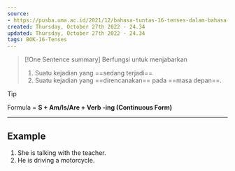 ```yaml
---
source:
- https://pusba.uma.ac.id/2021/12/bahasa-tuntas-16-tenses-dalam-bahasa-inggris-dan-contohnya/
created: Thursday, October 27th 2022 - 24.34
updated: Thursday, October 27th 2022 - 24.34
tags: BOK-16-Tenses
---
```


>[!One Sentence summary]
> Berfungsi untuk menjabarkan
> 1. Suatu kejadian yang ==sedang terjadi==
> 2. Suatu kejadian yang ==direncanakan== pada ==masa depan==.

>[!Tip]
>Formula = **S + Am/Is/Are + Verb -ing (Continuous Form)**

---
Example
---

1. She is talking with the teacher.
2. He is driving a motorcycle.